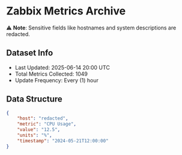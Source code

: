 # Zabbix Metrics Archive

⚠️ **Note**: Sensitive fields like hostnames and system descriptions are redacted.

## Dataset Info
- Last Updated: 2025-06-14 20:00 UTC
- Total Metrics Collected: 1049
- Update Frequency: Every (1) hour

## Data Structure
```json
{
    "host": "redacted",
    "metric": "CPU Usage",
    "value": "12.5",
    "units": "%",
    "timestamp": "2024-05-21T12:00:00"
}
```
